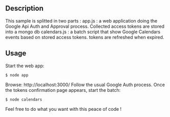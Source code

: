 ## Description

This sample is splitted in two parts :
  app.js : a web application doing the Google Api Auth and Approval process.
  Collected access tokens are stored into a mongo db
  calendars.js : a batch script that show Google Calendars events based on stored access tokens.
  tokens are refreshed when expired.

## Usage

Start the web app:

    $ node app

Browse: http://localhost:3000/
Follow the usual Google Auth process.
Once the tokens confirmation page appears, start the batch:

    $ node calendars

Feel free to do what you want with this peace of code !
